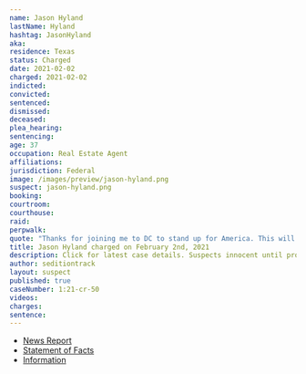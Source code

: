 ```yaml
---
name: Jason Hyland
lastName: Hyland
hashtag: JasonHyland
aka:
residence: Texas
status: Charged
date: 2021-02-02
charged: 2021-02-02
indicted:
convicted: 
sentenced: 
dismissed: 
deceased:
plea_hearing:
sentencing:
age: 37
occupation: Real Estate Agent
affiliations:
jurisdiction: Federal
image: /images/preview/jason-hyland.png
suspect: jason-hyland.png
booking:
courtroom:
courthouse:
raid:
perpwalk:
quote: "Thanks for joining me to DC to stand up for America. This will be historic — no matter the outcome"
title: Jason Hyland charged on February 2nd, 2021
description: Click for latest case details. Suspects innocent until proven guilty.
author: seditiontrack
layout: suspect
published: true
caseNumber: 1:21-cr-50
videos:
charges:
sentence:
---
```

- [News Report](https://www.dallasnews.com/news/crime/2021/02/04/third-north-texas-real-estate-professional-is-charged-with-storming-us-capitol-building/)
- [Statement of Facts](https://www.justice.gov/opa/case-multi-defendant/file/1364676/download)
- [Information](https://www.justice.gov/usao-dc/case-multi-defendant/file/1379276/download)
